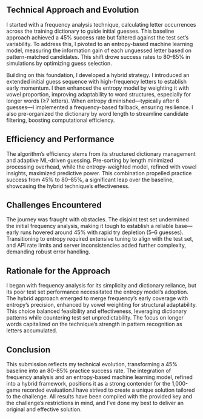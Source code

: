 ## Technical Approach and Evolution
I started with a frequency analysis technique, calculating letter occurrences across the training dictionary to guide initial guesses. This baseline approach achieved a 45% success rate but faltered against the test set’s variability. To address this, I pivoted to an entropy-based machine learning model, measuring the information gain of each unguessed letter based on pattern-matched candidates. This shift drove success rates to 80–85% in simulations by optimizing guess selection.

Building on this foundation, I developed a hybrid strategy. I introduced an extended initial guess sequence with high-frequency letters to establish early momentum. I then enhanced the entropy model by weighting it with vowel proportion, improving adaptability to word structures, especially for longer words (≥7 letters). When entropy diminished—typically after 6 guesses—I implemented a frequency-based fallback, ensuring resilience. I also pre-organized the dictionary by word length to streamline candidate filtering, boosting computational efficiency.

## Efficiency and Performance
The algorithm’s efficiency stems from its structured dictionary management and adaptive ML-driven guessing. Pre-sorting by length minimized processing overhead, while the entropy-weighted model, refined with vowel insights, maximized predictive power. This combination propelled practice success from 45% to 80–85%, a significant leap over the baseline, showcasing the hybrid technique’s effectiveness.

## Challenges Encountered
The journey was fraught with obstacles. The disjoint test set undermined the initial frequency analysis, making it tough to establish a reliable base—early runs hovered around 45% with rapid try depletion (5–6 guesses). Transitioning to entropy required extensive tuning to align with the test set, and API rate limits and server inconsistencies added further complexity, demanding robust error handling.

## Rationale for the Approach
I began with frequency analysis for its simplicity and dictionary reliance, but its poor test set performance necessitated the entropy model’s adoption. The hybrid approach emerged to merge frequency’s early coverage with entropy’s precision, enhanced by vowel weighting for structural adaptability. This choice balanced feasibility and effectiveness, leveraging dictionary patterns while countering test set unpredictability. The focus on longer words capitalized on the technique’s strength in pattern recognition as letters accumulated.

## Conclusion
This submission reflects my technical evolution, transforming a 45% baseline into an 80–85% practice success rate. The integration of frequency analysis and an entropy-based machine learning model, refined into a hybrid framework, positions it as a strong contender for the 1,000-game recorded evaluation.I have strived to create a unique solution tailored to the challenge. All results have been compiled with the provided key and the challenge’s restrictions in mind, and I’ve done my best to deliver an original and effective solution.
